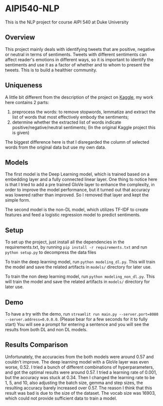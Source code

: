 # AIPI540-NLP
This is the NLP project for course AIPI 540 at Duke University

## Overview
This project mainly deals with identifying tweets that are positive, negative or neutral in terms of sentiments. Tweets with different sentiments can affect reader's emotions in different ways, so it is important to identify the sentiments and use it as a factor of whether and to whom to present the tweets. This is to build a healthier community. 

## Uniqueness
A little bit different from the description of the project on [Kaggle](https://www.kaggle.com/competitions/tweet-sentiment-extraction/overview), my work here contains 2 parts: 
1. preprocess the words: to remove stopwords, lemmatize and extract the list of words that most effectively embody the sentiments;
2. determine whether the extracted list of words indicate positive/negative/neutral sentiments; (In the original Kaggle project this is given)

The biggest difference here is that I disregarded the column of selected words from the original data but use my own data. 

## Models
The first model is the Deep Learning model, which is trained based on a embedding layer and a fully connected linear layer. One thing to notice here is that I tried to add a pre trained GloVe layer to enhance the complexity, in order to improve the model performance, but it turned out that accuracy was lowered rather than improved. So I removed that layer and kept the simple form.

The second model is the non-DL model, which utilizes TF-IDF to create features and feed a logistic regression model to predict sentiments. 

## Setup

To set up the project, just install all the dependencies in the requirements.txt, by running ``pip install -r requirements.txt`` and run ``python setup.py`` to decompress the data files

To train the deep learning model, run ``python modeling_dl.py``. This will train the model and save the related artifacts in `models/` directory for later use.

To train the non deep learning model, run ``python modeling_non_dl.py``. This will train the model and save the related artifacts in `models/` directory for later use.

## Demo

To have a try with the demo, run ``streamlit run main.py --server.port=8080 --server.address=0.0.0.0``. (Please bear for a few seconds for it to fully start) You will see a prompt for entering a sentence and you will see the results from both DL and non DL models.

## Results Comparison

Unfortunately, the accuracies from the both models were around 0.57 and couldn't improve. The deep learning model with a GloVe layer was even worse, 0.52. 
I tried a bunch of different combinations of hyperparameters, and got the optimal results were around 0.57. 
I tried a learning rate of 0.001, but the accuracy was stuck at 0.34. Then I changed the learning rate to be 1, 5, and 10, also adjusting the batch size, gemma and step sizes, the resulting accuracy barely increased over 0.57. 
The reason I think that this result was bad is due to the size of the dataset. The vocab size was 16903, which could not provide sufficient data to train a model. 